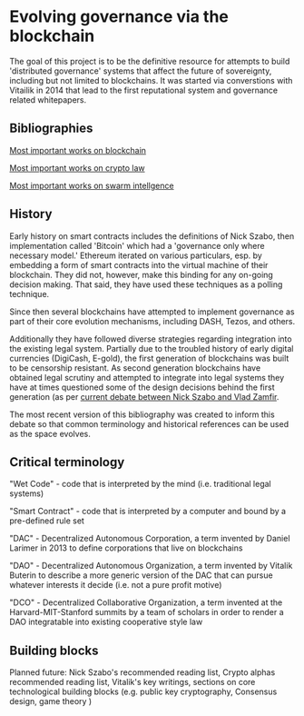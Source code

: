 Evolving governance via the blockchain
======================

The goal of this project is to be the definitive resource for attempts to build 'distributed governance' systems that affect the future of sovereignty, including but not limited to blockchains. It was started via converstions with Vitailik in 2014 that lead to the first reputational system and governance related whitepapers. 

## Bibliographies

[Most important works on blockchain](biblios/blockchain.md)

[Most important works on crypto law](biblios/cryptolaw_biblio.md)

[Most important works on swarm intellgence](biblios/swarm_systems.md)



## History

Early history on smart contracts includes the definitions of Nick Szabo, then implementation called 'Bitcoin' which had a 'governance only where necessary model.' Ethereum iterated on various particulars, esp. by embedding a form of smart contracts into the virtual machine of their blockchain. They did not, however, make this binding for any on-going decision making. That said, they have used these techniques as a polling technique.

Since then several blockchains have attempted to implement governance as part of their core evolution mechanisms, including DASH, Tezos, and others.

Additionally they have followed diverse strategies regarding integration into the existing legal system. Partially due to the troubled history of early digital currencies (DigiCash, E-gold), the first generation of blockchains was built to be censorship resistant. As second generation blockchains have obtained legal scrutiny and attempted to integrate into legal systems they have at times questioned some of the design decisions behind the first generation (as per [current debate between Nick Szabo and Vlad Zamfir](https://twitter.com/VladZamfir/status/1089041262626390016).

The most recent version of this bibliography was created to inform this debate so that common terminology and historical references can be used as the space evolves.


## Critical terminology

"Wet Code" - code that is interpreted by the mind (i.e. traditional legal systems)

"Smart Contract" - code that is interpreted by a computer and bound by a pre-defined rule set

"DAC" - Decentralized Autonomous Corporation, a term invented by Daniel Larimer in 2013 to define corporations that live on blockchains

"DAO" - Decentralized Autonomous Organization, a term invented by Vitalik Buterin to describe a more generic version of the DAC that can pursue whatever interests it decide (i.e. not a pure profit motive)

"DCO" - Decentralized Collaborative Organization, a term invented at the Harvard-MIT-Stanford summits by a team of scholars in order to render a DAO integratable into existing cooperative style law



## Building blocks

Planned future: Nick Szabo's recommended reading list, Crypto alphas recommended reading list, Vitalik's key writings, sections on core technological building blocks (e.g. public key cryptography, Consensus design, game theory
)
